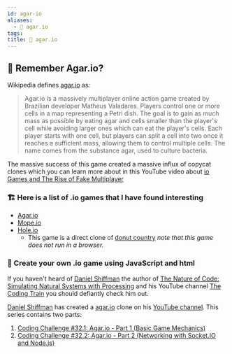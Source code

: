 ```yaml
---
id: agar-io
aliases:
  - 🏓 agar.io
tags:
title: 🏓 agar.io
---
```


## 🏓 Remember Agar.io?

Wikipedia defines [agar.io](https://www.agar.io/#ffa) as:

> Agar.io is a massively multiplayer online action game created by Brazilian developer Matheus Valadares. Players control one or more cells in a map representing a Petri dish. The goal is to gain as much mass as possible by eating agar and cells smaller than the player's cell while avoiding larger ones which can eat the player's cells. Each player starts with one cell, but players can split a cell into two once it reaches a sufficient mass, allowing them to control multiple cells. The name comes from the substance agar, used to culture bacteria.

The massive success of this game created a massive influx of copycat clones which you can learn more about in this YouTube video about [io Games and The Rise of Fake Multiplayer](https://www.youtube.com/watch?v=YCqnD40Q5T8&t=29s)

### 🏗 Here is a list of .io games that I have found interesting

- [Agar.io](https://www.agar.io/#ffa)
- [Mope.io](https://mope.io/)
- [Hole.io](https://hole-io.com/)
  - This game is a direct clone of [donut country](http://donutcounty.com/) _note that this game does not run in a browser._

### 🍦 Create your own .io game using JavaScript and html

If you haven't heard of [Daniel Shiffman](https://shiffman.net/) the author of [The Nature of Code: Simulating Natural Systems with Processing](https://natureofcode.com/) and his YouTube channel [The Coding Train](https://thecodingtrain.com/) you should defiantly check him out.

[Daniel Shiffman](https://shiffman.net/) has created a [agar.io](https://www.agar.io/#ffa) clone on his [YouTube channel](https://www.youtube.com/watch?v=JXuxYMGe4KI). This series contains two parts:

1.  [Coding Challenge #32.1: Agar.io - Part 1 (Basic Game Mechanics)](https://www.youtube.com/watch?v=JXuxYMGe4KI)
2.  [Coding Challenge #32.2: Agar.io - Part 2 (Networking with Socket.IO and Node.js)](https://www.youtube.com/watch?v=ZjVyKXp9hec)
